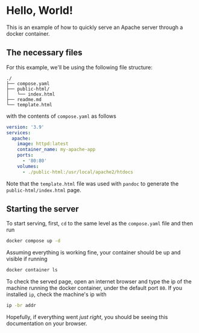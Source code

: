 # Hello, World!

This is an example of how to quickly serve an Apache server
through a docker container.

## The necessary files

For this example, we'll be using the following file
structure:

```text
./
├── compose.yaml
├── public-html/
│   └── index.html
├── readme.md
└── template.html
```

with the contents of `compose.yaml` as follows

```YAML
version: '3.9'
services:
  apache:
    image: httpd:latest
    container_name: my-apache-app
    ports:
      - '80:80'
    volumes:
      - ./public-html:/usr/local/apache2/htdocs
```

Note that the `template.html` file was used with `pandoc` to
generate the `public-html/index.html` page.

## Starting the server

To start serving, first, `cd` to the same level as the
`compose.yaml` file and then run

```bash
docker compose up -d
```

Assuming everything is working fine, your container should
be up and visible if running

```bash
docker container ls
```

To check the served page, open an internet browser and type
the ip of the machine running the docker container, under
the default port `80`. If you installed `ip`, check the
machine's ip with

```bash
ip -br addr
```

Hopefully, if everything went *just right*, you should be
seeing this documentation on your browser.
